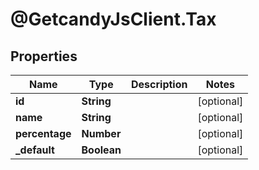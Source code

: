 # @GetcandyJsClient.Tax

## Properties

Name | Type | Description | Notes
------------ | ------------- | ------------- | -------------
**id** | **String** |  | [optional] 
**name** | **String** |  | [optional] 
**percentage** | **Number** |  | [optional] 
**_default** | **Boolean** |  | [optional] 


